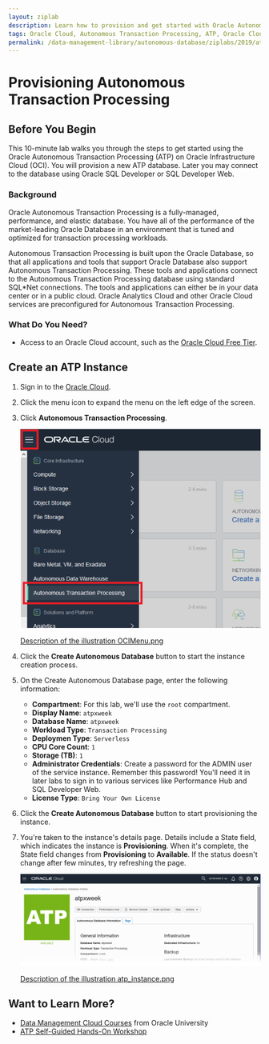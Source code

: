 ```yaml
---
layout: ziplab
description: Learn how to provision and get started with Oracle Autonomous Transaction Processing.
tags: Oracle Cloud, Autonomous Transaction Processing, ATP, Oracle Cloud Infrastructure, OCI
permalink: /data-management-library/autonomous-database/ziplabs/2019/atp-provisioning/index.html
---
```

# Provisioning Autonomous Transaction Processing #

## Before You Begin ##
This 10-minute lab walks you through the steps to get started using the Oracle Autonomous Transaction Processing (ATP) on Oracle Infrastructure Cloud (OCI). You will provision a new ATP database. Later you may connect to the database using Oracle SQL Developer or SQL Developer Web.

### Background ###
Oracle Autonomous Transaction Processing is a fully-managed, performance, and elastic database. You have all of the performance of the market-leading Oracle Database in an environment that is tuned and optimized for transaction processing workloads.

Autonomous Transaction Processing is built upon the Oracle Database, so that all applications and tools that support Oracle Database also support Autonomous Transaction Processing. These tools and applications connect to the Autonomous Transaction Processing database using standard SQL*Net connections. The tools and applications can either be in your data center or in a public cloud. Oracle Analytics Cloud and other Oracle Cloud services are preconfigured for Autonomous Transaction Processing.

### What Do You Need? ###
* Access to an Oracle Cloud account, such as the [Oracle Cloud Free Tier](https://oracle.com/oow19freetier).


## Create an ATP Instance ##
1. Sign in to the [Oracle Cloud](https://cloud.oracle.com/home).
2. Click the menu icon to expand the menu on the left edge of the screen.
3. Click **Autonomous Transaction Processing**.

    ![](img/OCIMenu.png)

    [Description of the illustration OCIMenu.png](files/OCIMenu.txt)

4. Click the **Create Autonomous Database** button to start the instance creation process.
5. On the Create Autonomous Database page, enter the following information:
     * **Compartment**: For this lab, we'll use the `root` compartment.
     * **Display Name**: `atpxweek`
     * **Database Name**: `atpxweek`
     * **Workload Type**: `Transaction Processing`
     * **Deploymen Type**: `Serverless`
     * **CPU Core Count**: `1`
     * **Storage (TB)**:  `1`
     * **Administrator Credentials**: Create a password for the ADMIN user of the service instance. Remember this password! You'll need it in later labs to sign in to various services like Performance Hub and SQL Developer Web.
     * **License Type**: `Bring Your Own License`
6. Click the **Create Autonomous Database** button to start provisioning the instance. 
7. You're taken to the instance's details page. Details include a State field, which indicates the instance is **Provisioning**. When it's complete, the State field changes from **Provisioning** to **Available**. If the status doesn't change after few minutes, try refreshing the page.

    ![](img/atp_instance.png)

    [Description of the illustration atp_instance.png](files/atp_instance.txt)


## Want to Learn More? ##
* [Data Management Cloud Courses](https://learn.oracle.com/pls/web_prod-plq-dad/dl4_pages.getpage?page=dl4homepage&get_params=offering:35573#filtersGroup1=&filtersGroup2=.f667&filtersGroup3=&filtersGroup4=&filtersGroup5=&filtersSearch=) from Oracle University 
* [ATP Self-Guided Hands-On Workshop](https://cloudsolutionhubs.github.io/autonomous-transaction-processing/workshops/?page=README.md)

